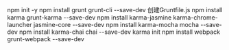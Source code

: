 npm init -y
npm install grunt grunt-cli --save-dev
创建Gruntfile.js
npm install karma grunt-karma --save-dev
npm install karma-jasmine karma-chrome-launcher jasmine-core --save-dev
npm install karma-mocha mocha --save-dev
npm install karma-chai chai --save-dev
karma init 
npm install webpack grunt-webpack --save-dev











